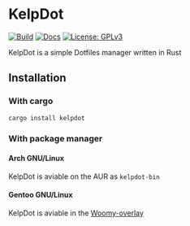 # KelpDot

[![Build](https://img.shields.io/github/workflow/status/Woomy4680-exe/Kelp/Linux?style=for-the-badge)](https://github.com/Woomy4680-exe/kelp/actions)
[![Docs](https://img.shields.io/badge/Docs-Latest-blue?style=for-the-badge)](https://woomy4680-exe.github.io/kelp-docs/)
[![License: GPLv3](https://img.shields.io/badge/License-GPLV3-red?style=for-the-badge)](http://www.gnu.org/licenses/gpl-3.0)

KelpDot is a simple Dotfiles manager written in Rust

## Installation

### With cargo

```bash
cargo install kelpdot
```

### With package manager

#### Arch GNU/Linux

KelpDot is aviable on the AUR as `kelpdot-bin`

#### Gentoo GNU/Linux

KelpDot is aviable in the [Woomy-overlay](https://github.com/Woomy4680-exe/Woomy-overlay)

